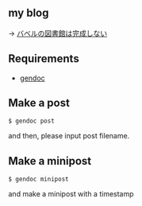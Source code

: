 ## my blog

-> [バベルの図書館は完成しない](https://furuhama.github.io/)

## Requirements

- [gendoc](https://github.com/furuhama/gendoc)

## Make a post

`$ gendoc post`

and then, please input post filename.

## Make a minipost

`$ gendoc minipost`

and make a minipost with a timestamp
